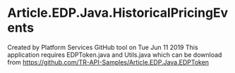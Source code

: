# Article.EDP.Java.HistoricalPricingEvents
Created by Platform Services GitHub tool on Tue Jun 11 2019
This application requires EDPToken.java and Utils.java which can be download from https://github.com/TR-API-Samples/Article.EDP.Java.EDPToken
